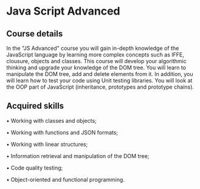 # Java Script Advanced
## Course details
In the "JS Advanced" course you will gain in-depth knowledge of the JavaScript language by learning more complex concepts such as IFFE, clousure, objects and classes. This course will develop your algorithmic thinking and upgrade your knowledge of the DOM tree. You will learn to manipulate the DOM tree, add and delete elements from it. In addition, you will learn how to test your code using Unit testing libraries. You will look at the OOP part of JavaScript (inheritance, prototypes and prototype chains).

## Acquired skills
•	Working with classes and objects;

•	Working with functions and JSON formats;

•	Working with linear structures;

•	Information retrieval and manipulation of the DOM tree;

•	Code quality testing;

•	Object-oriented and functional programming.
